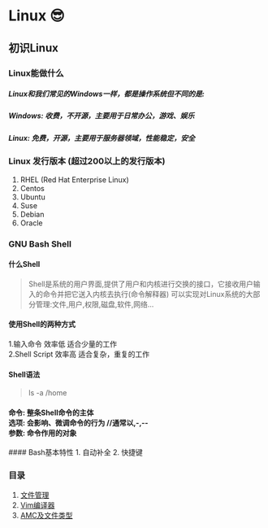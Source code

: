 # Linux 😎
## 初识Linux
### Linux能做什么
<h5> Linux和我们常见的Windows一样，都是操作系统但不同的是:    </h5>
<h5> Windows: 收费，不开源，主要用于日常办公，游戏、娱乐  </h5>
<h5> Linux: 免费，开源，主要用于服务器领域，性能稳定，安全  </h5>

### Linux 发行版本 (超过200以上的发行版本)
1. RHEL (Red Hat Enterprise Linux)  
2. Centos  
3. Ubuntu
4. Suse
5. Debian
6. Oracle
### GNU Bash Shell
#### 什么Shell
> Shell是系统的用户界面,提供了用户和内核进行交换的接口，它接收用户输入的命令并把它送入内核去执行(命令解释器)
> 可以实现对Linux系统的大部分管理:文件,用户,权限,磁盘,软件,网络...
#### 使用Shell的两种方式
1.输入命令   效率低  适合少量的工作  
2.Shell Script 效率高 适合复杂，重复的工作  
#### Shell语法
> ls -a /home
<h4> 
  命令: 整条Shell命令的主体 </br>
  选项: 会影响、微调命令的行为 //通常以,-,-- </br>
  参数: 命令作用的对象  </br>
</h4>
#### Bash基本特性
1. 自动补全 <tab>
2. 快捷键









### 目录
1. [文件管理](1.文件路径及管理.md)  
2. [Vim编译器](2.Vi编辑器.md)  
3. [AMC及文件类型](3.AMC及文件类型.md) 
